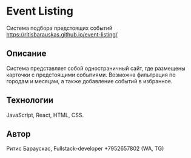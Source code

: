 # Event Listing
Система подбора предстоящих событий
https://ritisbarauskas.github.io/event-listing/

## Описание
Система представляет собой одностраничный сайт, где размещены карточки с предстоящими событиями. 
Возможна фильтрация по городам и месяцам, а также добавление событий в избранное.

## Технологии
JavaScript, React, HTML, CSS.

## Автор
Ритис Бараускас, Fullstack-developer
+7952657802 (WA, TG)